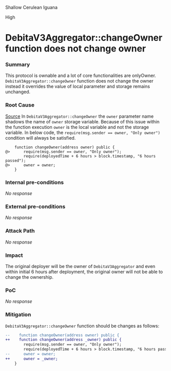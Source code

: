 Shallow Cerulean Iguana

High

# DebitaV3Aggregator::changeOwner function does not change owner

### Summary

This protocol is ownable and a lot of core functionalities are onlyOwner. `DebitaV3Aggregator::changeOwner` function does not change the owner instead it overrides the value of local parameter and storage remains unchanged.

### Root Cause

[Source](https://github.com/sherlock-audit/2024-11-debita-finance-v3/blob/main/Debita-V3-Contracts/contracts/DebitaV3Aggregator.sol#L682C1-L686C6)
In `DebitaV3Aggregator::changeOwner` the `owner` parameter name shadows the name of `owner` storage variable. Because of this issue within the function execution `owner` is the local variable and not the storage variable. In below code, the `require(msg.sender == owner, "Only owner")` condition will always be satisfied.

```solidity
    function changeOwner(address owner) public {
@>      require(msg.sender == owner, "Only owner");
        require(deployedTime + 6 hours > block.timestamp, "6 hours passed");
@>      owner = owner;
    }
```

### Internal pre-conditions

_No response_

### External pre-conditions

_No response_

### Attack Path

_No response_

### Impact

The original deployer will be the owner of `DebitaV3Aggregator` and even within initial 6 hours after deployment, the original owner will not be able to change the ownership.

### PoC

_No response_

### Mitigation

`DebitaV3Aggregator::changeOwner` function should be changes as follows:

```diff
--    function changeOwner(address owner) public {
++    function changeOwner(address _owner) public {
        require(msg.sender == owner, "Only owner");
        require(deployedTime + 6 hours > block.timestamp, "6 hours passed");
--      owner = owner;
++      owner = _owner;
    }
```